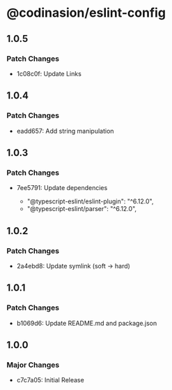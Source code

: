 # @codinasion/eslint-config

## 1.0.5

### Patch Changes

- 1c08c0f: Update Links

## 1.0.4

### Patch Changes

- eadd657: Add string manipulation

## 1.0.3

### Patch Changes

- 7ee5791: Update dependencies

  - "@typescript-eslint/eslint-plugin": "^6.12.0",
  - "@typescript-eslint/parser": "^6.12.0",

## 1.0.2

### Patch Changes

- 2a4ebd8: Update symlink (soft -> hard)

## 1.0.1

### Patch Changes

- b1069d6: Update README.md and package.json

## 1.0.0

### Major Changes

- c7c7a05: Initial Release
